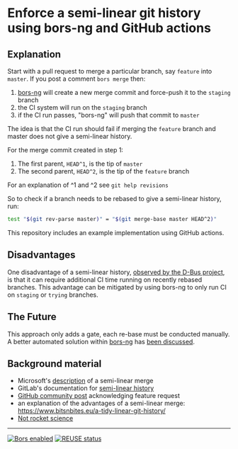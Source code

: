 # Enforce a semi-linear git history using bors-ng and GitHub actions

## Explanation

Start with a pull request to merge a particular branch, say `feature` into
`master`. If you post a comment `bors merge` then:

1. [bors-ng] will create a new merge commit and force-push it to the `staging`
   branch
2. the CI system will run on the `staging` branch
3. if the CI run passes, "bors-ng" will push that commit to `master`

The idea is that the CI run should fail if merging the `feature` branch and
master does not give a semi-linear history.

For the merge commit created in step 1:

1. The first parent, `HEAD^1`, is the tip of `master`
2. The second parent, `HEAD^2`, is the tip of the `feature` branch

For an explanation of ^1 and ^2 see `git help revisions`

So to check if a branch needs to be rebased to give a semi-linear history, run:

```sh
test "$(git rev-parse master)" = "$(git merge-base master HEAD^2)"
```

This repository includes an example implementation using GitHub actions.

[bors-ng]: https://github.com/bors-ng/bors-ng

## Disadvantages

One disadvantage of a semi-linear history, [observed by the D-Bus project], is
that it can require additional CI time running on recently rebased branches.
This advantage can be mitigated by using bors-ng to only run CI on `staging` or
`trying` branches.

[observed by the d-bus project]:
  https://gitlab.freedesktop.org/dbus/dbus/issues/231

## The Future

This approach only adds a gate, each re-base must be conducted manually. A
better automated solution within [bors-ng] has [been discussed].

[been discussed]: https://forum.bors.tech/t/rebase-a-pull-request/290/3

## Background material

- Microsoft's [description] of a semi-linear merge
- GitLab's documentation for [semi-linear history]
- [GitHub community post] acknowledging feature request
- an explanation of the advantages of a semi-linear merge:
  <https://www.bitsnbites.eu/a-tidy-linear-git-history/>
- [Not rocket science]

[semi-linear history]:
  https://docs.gitlab.com/ee/user/project/merge_requests/reviewing_and_managing_merge_requests.html#semi-linear-history-merge-requests
[description]: https://devblogs.microsoft.com/devops/pull-requests-with-rebase/
[not rocket science]: https://graydon.livejournal.com/186550.html
[github community post]: https://gitlab.freedesktop.org/dbus/dbus/issues/231

---

[![Bors enabled](https://bors.tech/images/badge_small.svg)](https://app.bors.tech/repositories/23202)
[![REUSE status](https://api.reuse.software/badge/github.com/maxwell-k/semi-linear)](https://api.reuse.software/info/github.com/maxwell-k/semi-linear)
